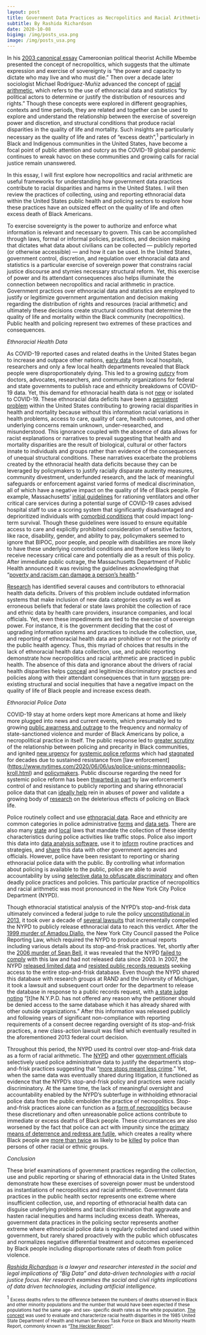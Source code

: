 ```yaml
---
layout: post
title: Government Data Practices as Necropolitics and Racial Arithmetic
subtitle: By Rashida Richardson
date: 2020-10-08
bigimg: /img/posts_usa.png
image: /img/posts_usa.png
---
```


In his [2003 canonical essay](https://racismandnationalconsciousnessresources.files.wordpress.com/2008/11/achille-mbembe-necropolitics.pdf) Cameroonian political theorist Achille Mbembe presented the concept of necropolitics, which suggests that the ultimate expression and exercise of sovereignty is “the power and capacity to dictate who may live and who must die.” Then over a decade later sociologist Michael Rodríguez-Muñiz advanced the concept of [racial arithmetic](https://osf.io/preprints/socarxiv/kbfcv/), which refers to the use of ethnoracial data and statistics “by political actors to determine or justify the distribution of resources and rights.” Though these concepts were explored in different geographies, contexts and time periods, they are related and together can be used to explore and understand the relationship between the exercise of sovereign power and discretion, and structural conditions that produce racial disparities in the quality of life and mortality. Such insights are particularly necessary as the quality of life and rates of “excess death”,<sup>1</sup> particularly in Black and Indigenous communities in the United States, have become a focal point of public attention and outcry as the COVID-19 global pandemic continues to wreak havoc on these communities and growing calls for racial justice remain unanswered. 

In this essay, I will first explore how necropolitics and racial arithmetic are useful frameworks for understanding how government data practices contribute to racial disparities and harms in the United States. I will then review the practices of collecting, using and reporting ethnoracial data within the United States public health and policing sectors to explore how these practices have an outsized effect on the quality of life and often excess death of Black Americans. 

To exercise sovereignty is the power to authorize and enforce what information is relevant and necessary to govern. This can be accomplished through laws, formal or informal policies, practices, and decision making that dictates what data about civilians can be collected — publicly reported (or otherwise accessible) — and how it can be used. In the United States, government control, discretion, and regulation over ethnoracial data and statistics is a particular exercise of sovereign power that constrains racial justice discourse and stymies necessary structural reform. Yet, this exercise of power and its attendant consequences also helps illuminate the connection between necropolitics and racial arithmetic in practice. Government practices over ethnoracial data and statistics are employed to justify or legitimize government argumentation and decision making regarding the distribution of rights and resources (racial arithmetic) and ultimately these decisions create structural conditions that determine the quality of life and mortality within the Black community (necropolitics). Public health and policing represent two extremes of these practices and consequences. 

_Ethnoracial Health Data_

As COVID-19 reported cases and related deaths in the United States began to increase and outpace other nations, [early data](https://www.propublica.org/article/early-data-shows-african-americans-have-contracted-and-died-of-coronavirus-at-an-alarming-rate) from local hospitals, researchers and only a few local health departments revealed that Black people were disproportionately dying. This led to a growing [outcry](https://www.politico.com/news/2020/06/14/missing-data-veils-coronavirus-damage-to-minority-communities-316198) from doctors, advocates, researchers, and community organizations for federal and state governments to publish race and ethnicity breakdowns of COVID-19 data. Yet, this demand for ethnoracial health data is not [new](https://healthitanalytics.com/news/incomplete-population-health-data-exacerbates-care-disparities) or isolated to COVID-19. These ethnoracial data deficits have been a [persistent problem](https://www.washingtonpost.com/local/the-cure-for-racial-disparities-in-health-care-is-known-its-the-willingness-to-fix-it-thats-lagging/2020/04/21/1ed28610-83c7-11ea-878a-86477a724bdb_story.html) within the United States contributing to growing racial disparities in health and mortality because without this information racial variations in health problems, access to care, quality of care, health outcomes, and other underlying concerns remain unknown, under-researched, and misunderstood. This ignorance coupled with the absence of data allows for racist explanations or narratives to prevail suggesting that health and mortality disparities are the result of biological, cultural or other factors innate to individuals and groups rather than evidence of the consequences of unequal structural conditions. These narratives exacerbate the problems created by the ethnoracial health data deficits because they can be leveraged by policymakers to justify racially disparate austerity measures, community divestment, underfunded research, and the lack of meaningful safeguards or enforcement against varied forms of medical discrimination, all of which have a negative impact on the quality of life of Black people. For example, Massachusetts’ [initial guidelines](https://d279m997dpfwgl.cloudfront.net/wp/2020/04/CSC_April-7_2020.pdf) for rationing ventilators and other critical care services during a potential surge of COVID-19 cases advised hospital staff to use a scoring system that significantly disadvantaged and deprioritized individuals with [comorbid conditions](https://www.cdc.gov/coronavirus/2019-ncov/need-extra-precautions/people-with-medical-conditions.html) that could impact long-term survival. Though these guidelines were issued to ensure equitable access to care and explicitly prohibited consideration of sensitive factors, like race, disability, gender, and ability to pay, policymakers seemed to ignore that BIPOC, poor people, and people with disabilities are more likely to have these underlying comorbid conditions and therefore less likely to receive necessary critical care and potentially die as a result of this policy. After immediate public outrage, the Massachusetts Department of Public Health announced it was revising the guidelines acknowledging that “[poverty and racism can damage a person’s health](https://www.wbur.org/commonhealth/2020/04/20/mass-guidelines-ventilator-covid-coronavirus).”

[Research](https://www.ncbi.nlm.nih.gov/books/NBK222062/) has identified several causes and contributors to ethnoracial health data deficits. Drivers of this problem include outdated information systems that make inclusion of new data categories costly as well as erroneous beliefs that federal or state laws prohibit the collection of race and ethnic data by health care providers, insurance companies, and local officials. Yet, even these impediments are tied to the exercise of sovereign power. For instance, it is the government deciding that the cost of upgrading information systems and practices to include the collection, use, and reporting of ethnoracial health data are prohibitive or not the priority of the public health agency. Thus, this myriad of choices that results in the lack of ethnoracial health data collection, use, and public reporting demonstrate how necropolitics and racial arithmetic are practiced in public health. The absence of this data and ignorance about the drivers of racial health disparities helps [conceal](https://www.politico.com/news/2020/06/14/missing-data-veils-coronavirus-damage-to-minority-communities-316198) and legitimize discriminatory practices and policies along with their attendant consequences that in turn [worsen](https://www.racecounts.org/covid/) pre-existing structural and social inequities that have a negative impact on the quality of life of Black people and increase excess death. 

_Ethnoracial Police Data_

COVID-19 stay at home orders kept more Americans at home and likely more plugged into news and current events, which presumably led to growing [public awarness and outrage](https://nymag.com/intelligencer/2020/06/protests-of-george-floyds-killing-have-gone-global.html) to the frequency and normalcy of state-sanctioned violence and murder of Black Americans by police, a necropolitical practice in itself. The public response led to [greater scrutiny](https://www.medicalnewstoday.com/articles/police-violence-physical-and-mental-health-impacts-on-black-americans) of the relationship between policing and precarity in Black communities, and ignited [new urgency](https://www.hrw.org/news/2020/08/12/us-14-recommendations-fundamental-police-reform#) for [systemic police reforms](https://www.theatlantic.com/magazine/archive/2020/09/police-reform-is-not-enough/614176/)  which had [stagnated](https://www.cnn.com/2020/06/18/us/new-york-city-passes-police-reform-bills/index.html) for decades due to sustained resistance from [law enforcement] (https://www.nytimes.com/2020/06/06/us/police-unions-minneapolis-kroll.html) and [policymakers](https://www.politico.com/states/new-york/albany/story/2020/05/31/longtime-supporters-dismayed-at-de-blasios-shift-from-police-reformer-to-defender-1289640). Public discourse regarding the need for systemic police reform has been [thwarted in part](https://usafacts.org/articles/measuring-what-matters-addressing-police-reform-must-start-accurate-data/) by law enforcement’s control of and resistance to publicly reporting and sharing ethnoracial police data that can [ideally help](https://www.bloomberg.com/news/articles/2015-08-24/the-missing-ingredient-in-stop-and-frisk-reform-open-data) rein in abuses of power and validate a growing body of [research](https://www.ncbi.nlm.nih.gov/pmc/articles/PMC4824697/) on the deleterious effects of policing on Black life.

Police routinely collect and use [ethnoracial data](https://scholar.princeton.edu/sites/default/files/jmummolo/files/klm.pdf). Race and ethnicity are common categories in police administrative [forms](https://www.nola.gov/getattachment/NOPD/Policies/Chapter-41-12-Field-Interview-Card-EFFECTIVE-4-28-19.pdf/) and [data sets](https://data.baltimorecity.gov/Public-Safety/BPD-Arrests/3i3v-ibrt). There are also many [state](https://openjustice.doj.ca.gov/exploration/stop-data) and [local](https://www1.nyc.gov/site/ccrb/complaints/right-to-know-act.page#:~:text=The%20Right%20to%20Know%20Act%2C%20in%20effect%20as%20of%20October,the%20beginning%20of%20certain%20interactions) laws that mandate the collection of these identity characteristics during police activities like traffic stops. Police also import this data into [data analysis software](https://www.buzzfeednews.com/article/carolinehaskins1/training-documents-palantir-lapd), use it to [inform](https://www.policechiefmagazine.org/changing-the-face-crime-prevention/) routine practices and strategies, and [share](https://www.researchgate.net/publication/263411192_Gang_databases_Context_and_questions) this data with other government agencies and officials. However, police have been resistant to reporting or sharing ethnoracial police data with the public. By controlling what information about policing is available to the public, police are able to avoid accountability by using [selective data to obfuscate discriminatory](https://papers.ssrn.com/sol3/papers.cfm?abstract_id=2662630) and often deadly police practices and policies. This particular practice of necropolitics and racial arithmetic was most pronounced in the New York City Police Department (NYPD). 

Though ethnoracial statistical analysis of the NYPD’s stop-and-frisk data ultimately convinced a federal judge to rule the policy [unconstitutional in 2013](https://ccrjustice.org/home/what-we-do/our-cases/floyd-et-al-v-city-new-york-et-al), it took over a decade of [several lawsuits](https://ccrjustice.org/home/what-we-do/our-cases/daniels-et-al-v-city-new-york) that incrementally compelled the NYPD to publicly release ethnoracial data to reach this verdict. After the [1999 murder of Amadou Diallo](https://www.cbsnews.com/news/the-diallo-case-a-timeline/), the New York City Council passed the Police Reporting Law, which required the NYPD to produce annual reports including various details about its stop-and-frisk practices. Yet, shortly after the [2006 murder of Sean Bell](https://www.theguardian.com/world/2006/nov/27/usa.julianborger), it was revealed that the NYPD [failed to comply](https://www.aclu.org/press-releases/wake-bell-shooting-nyclu-protests-nypd-failure-comply-racial-profiling-reform) with this law and had not released data since 2003. In 2007, the NYPD [released limited data](https://www.nytimes.com/2007/02/03/nyregion/03frisk.html) and [resisted public records requests](https://www.nyclu.org/sites/default/files/stop_frisk_petition_111307.pdf) seeking access to the entire stop-and-frisk database. Even though the NYPD shared this database with research groups at RAND and the University of Michigan, it took a lawsuit and subsequent court order for the department to release the database in response to a public records request, with [a state judge noting](https://www.nytimes.com/2008/05/31/nyregion/31frisk.html) “[t]he N.Y.P.D. has not offered any reason why the petitioner should be denied access to the same database which it has already shared with other outside organizations.” After this information was released publicly and following years of significant non-compliance with reporting requirements of a consent decree regarding oversight of its stop-and-frisk practices, a new class-action lawsuit was filed which eventually resulted in the aforementioned 2013 federal court decision. 

Throughout this period, the NYPD used its control over stop-and-frisk data as a form of racial arithmetic. The [NYPD](https://nypost.com/1999/05/09/3000-stop-and-frisks-net-only-6-guns/) and other [government officials](https://thechiefleader.com/news/news_of_the_week/mayor-insists-cop-stops-cut-crime-so-much-that-fewer-are-needed/article_3de68fec-bbd8-11e2-a8ec-0019bb30f31a.html) selectively used police administrative data to justify the department’s stop-and-frisk practices suggesting that “[more stops meant less crime](https://www.bloomberg.com/news/articles/2015-08-24/the-missing-ingredient-in-stop-and-frisk-reform-open-data).” Yet, when the same data was eventually shared during litigation, it functioned as evidence that the NYPD’s stop-and-frisk policy and practices were racially discriminatory. At the same time, the lack of meaningful oversight and accountability enabled by the NYPD’s subterfuge in withholding ethnoracial police data from the public embolden the practice of necropolitics. Stop-and-frisk practices alone can function as a [form of necropolitics](https://www.cambridge.org/core/journals/du-bois-review-social-science-research-on-race/article/dying-fast-and-dying-slow-in-black-space/113E9238F929CC40959D3F5ABE7D7509) because these discretionary and often unreasonable police actions contribute to immediate or excess deaths of Black people. These circumstances are also worsened by the fact that police can act with impunity since the [primary means of deterrence and redress are futile](https://scholarship.law.columbia.edu/cgi/viewcontent.cgi?article=3660&context=faculty_scholarship), which creates a reality where Black people are [more than twice](https://scholarship.law.columbia.edu/cgi/viewcontent.cgi?article=3660&context=faculty_scholarship) as likely to be [killed](https://onlinelibrary.wiley.com/doi/abs/10.1111/1745-9133.12269) by police than persons of other racial or ethnic groups. 

_Conclusion_

These brief examinations of government practices regarding the collection, use and public reporting or sharing of ethnoracial data in the United States demonstrate how these exercises of sovereign power must be understood as instantiations of necropolitics and racial arithmetic. Government data practices in the public health sector represents one extreme where insufficient collection, use, and reporting of ethnoracial health data can disguise underlying problems and tacit discrimination that aggravate and hasten racial inequities and harms including excess death. Whereas, government data practices in the policing sector represents another extreme where ethnoracial police data is regularly collected and used within government, but rarely shared proactively with the public which obfuscates and normalizes negative differential treatment and outcomes experienced by Black people including disproportionate rates of death from police violence.

_[Rashida Richardson](https://www.rashidarichardson.com/) is a lawyer and researcher interested in the social and legal implications of “Big Data” and data-driven technologies with a racial justice focus. Her research examines the social and civil rights implications of data driven technologies, including artificial intelligence._

<sup>1</sup> <small>Excess deaths refers to the difference between the numbers of deaths observed in Black and other minority populations and the number that would have been expected if these populations had the same age- and sex- specific death rates as the white population. [The concept](https://www.cdc.gov/mmwr/preview/mmwrhtml/00000688.htm) was used to evaluate and characterize racial health disparities in the 1985 United State Department of Health and Human Services Task Force on Black and Minority Health Report, commonly known as “[The Heckler Report](https://minorityhealth.hhs.gov/assets/pdf/checked/1/ANDERSON.pdf)”.</small>
